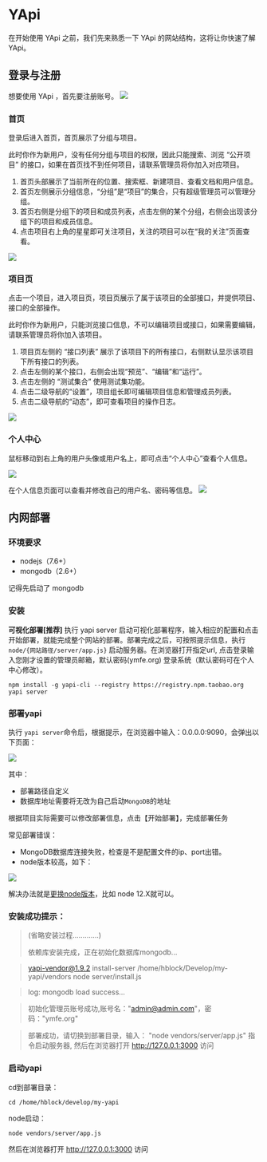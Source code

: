 # YApi
在开始使用 YApi 之前，我们先来熟悉一下 YApi 的网站结构，这将让你快速了解YApi。


## 登录与注册
想要使用 YApi ，首先要注册账号。
![](https://yapi.baidu.com/doc/documents/images/usage/login.png)
### 首页
登录后进入首页，首页展示了分组与项目。

此时你作为新用户，没有任何分组与项目的权限，因此只能搜索、浏览 “公开项目” 的接口，如果在首页找不到任何项目，请联系管理员将你加入对应项目。

1. 首页头部展示了当前所在的位置、搜索框、新建项目、查看文档和用户信息。
2. 首页左侧展示分组信息，“分组”是“项目”的集合，只有超级管理员可以管理分组。
3. 首页右侧是分组下的项目和成员列表，点击左侧的某个分组，右侧会出现该分组下的项目和成员信息。
4. 点击项目右上角的星星即可关注项目，关注的项目可以在“我的关注”页面查看。

![](https://yapi.baidu.com/doc/documents/images/usage/index.png)

### 项目页
点击一个项目，进入项目页，项目页展示了属于该项目的全部接口，并提供项目、接口的全部操作。

此时你作为新用户，只能浏览接口信息，不可以编辑项目或接口，如果需要编辑，请联系管理员将你加入该项目。

1. 项目页左侧的 “接口列表” 展示了该项目下的所有接口，右侧默认显示该项目下所有接口的列表。
2. 点击左侧的某个接口，右侧会出现“预览”、“编辑”和“运行”。
3. 点击左侧的 “测试集合” 使用测试集功能。
4. 点击二级导航的“设置”，项目组长即可编辑项目信息和管理成员列表。
5. 点击二级导航的“动态”，即可查看项目的操作日志。

![](https://yapi.baidu.com/doc/documents/images/usage/project.png)
### 个人中心
鼠标移动到右上角的用户头像或用户名上，即可点击“个人中心”查看个人信息。

![](https://yapi.baidu.com/doc/documents/images/usage/hover.png)

在个人信息页面可以查看并修改自己的用户名、密码等信息。
![](https://yapi.baidu.com/doc/documents/images/usage/user.png)


## 内网部署

### 环境要求
- nodejs（7.6+）
- mongodb（2.6+）

记得先启动了 mongodb
### 安装
**可视化部署[推荐]**
执行 yapi server 启动可视化部署程序，输入相应的配置和点击开始部署，就能完成整个网站的部署。部署完成之后，可按照提示信息，执行 `node/{网站路径/server/app.js}` 启动服务器。在浏览器打开指定url, 点击登录输入您刚才设置的管理员邮箱，默认密码(ymfe.org) 登录系统（默认密码可在个人中心修改）。

```
npm install -g yapi-cli --registry https://registry.npm.taobao.org
yapi server
```
### 部署yapi
执行 `yapi server`命令后，根据提示，在浏览器中输入：0.0.0.0:9090，会弹出以下页面：

![](https://s1.ax1x.com/2020/09/23/wjZPfA.png)

其中：
- 部署路径自定义
- 数据库地址需要将无改为自己启动`MongoDB`的地址

根据项目实际需要可以修改部署信息，点击【开始部署】，完成部署任务

常见部署错误：
- MongoDB数据库连接失败，检查是不是配置文件的ip、port出错。
- node版本较高，如下：

![](https://s1.ax1x.com/2020/09/23/wjKeiD.png)

解决办法就是[更换node版本](https://blog.csdn.net/m0_47404181/article/details/109771872)，比如 node 12.X就可以。

### 安装成功提示：
> (省略安装过程.............)
> 
> 依赖库安装完成，正在初始化数据库mongodb...
 
> yapi-vendor@1.9.2 install-server /home/hblock/Develop/my-yapi/vendors
>  node server/install.js


> log: mongodb load success...

> 初始化管理员账号成功,账号名："admin@admin.com"，密码："ymfe.org"

> 部署成功，请切换到部署目录，输入： "node vendors/server/app.js" 指令启动服务器, 然后在浏览器打开 http://127.0.0.1:3000 访问

### 启动yapi

cd到部署目录：
```
cd /home/hblock/develop/my-yapi
```

node启动：
```
node vendors/server/app.js
```

然后在浏览器打开 http://127.0.0.1:3000 访问